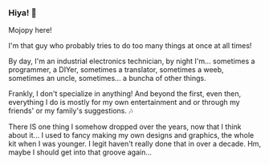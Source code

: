 ### Hiya! :dizzy:

Mojopy here!

I'm that guy who probably tries to do too many things at once at all times!

By day, I'm an industrial electronics technician, by night I'm... sometimes a programmer, a DIYer, sometimes a translator, sometimes a weeb, sometimes an uncle, sometimes... a buncha of other things.

Frankly, I don't specialize in anything! And beyond the first, even then, everything I do is mostly for my own entertainment and or through my friends' or my family's suggestions.  :notes:

There IS one thing I somehow dropped over the years, now that I think about it... I used to fancy making my own designs and graphics, the whole kit when I was younger. I legit haven't really done that in over a decade. Hm, maybe I should get into that groove again...
